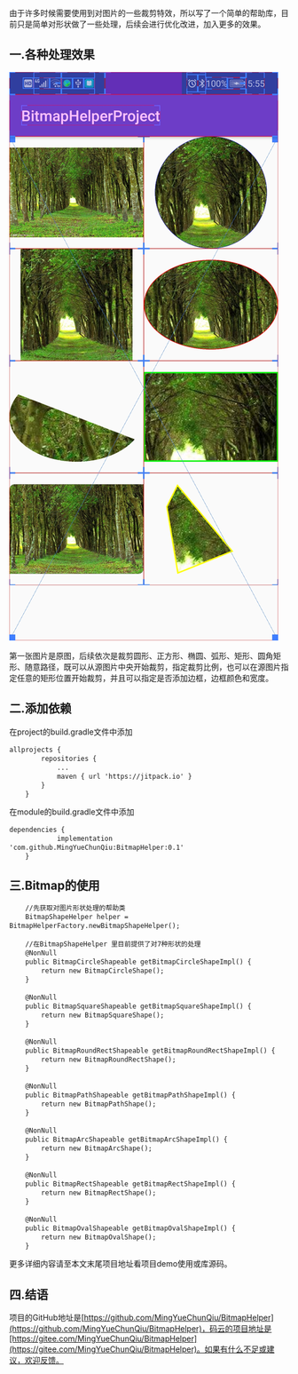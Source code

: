  由于许多时候需要使用到对图片的一些裁剪特效，所以写了一个简单的帮助库，目前只是简单对形状做了一些处理，后续会进行优化改进，加入更多的效果。
## 一.各种处理效果
![Image text](
        images/Screenshot_20181005-175544.jpg
      )

第一张图片是原图，后续依次是裁剪圆形、正方形、椭圆、弧形、矩形、圆角矩形、随意路径，既可以从源图片中央开始裁剪，指定裁剪比例，也可以在源图片指定任意的矩形位置开始裁剪，并且可以指定是否添加边框，边框颜色和宽度。
## 二.添加依赖
在project的build.gradle文件中添加

```
allprojects {
		repositories {
			...
			maven { url 'https://jitpack.io' }
		}
	}
```
在module的build.gradle文件中添加

```
dependencies {
	        implementation 'com.github.MingYueChunQiu:BitmapHelper:0.1'
	}
```

## 三.Bitmap的使用
```
    //先获取对图片形状处理的帮助类
    BitmapShapeHelper helper = BitmapHelperFactory.newBitmapShapeHelper();
    
    //在BitmapShapeHelper 里目前提供了对7种形状的处理
	@NonNull
    public BitmapCircleShapeable getBitmapCircleShapeImpl() {
        return new BitmapCircleShape();
    }

    @NonNull
    public BitmapSquareShapeable getBitmapSquareShapeImpl() {
        return new BitmapSquareShape();
    }

    @NonNull
    public BitmapRoundRectShapeable getBitmapRoundRectShapeImpl() {
        return new BitmapRoundRectShape();
    }

    @NonNull
    public BitmapPathShapeable getBitmapPathShapeImpl() {
        return new BitmapPathShape();
    }

    @NonNull
    public BitmapArcShapeable getBitmapArcShapeImpl() {
        return new BitmapArcShape();
    }

    @NonNull
    public BitmapRectShapeable getBitmapRectShapeImpl() {
        return new BitmapRectShape();
    }

    @NonNull
    public BitmapOvalShapeable getBitmapOvalShapeImpl() {
        return new BitmapOvalShape();
    }
```
更多详细内容请至本文末尾项目地址看项目demo使用或库源码。
## 四.结语
项目的GitHub地址是[https://github.com/MingYueChunQiu/BitmapHelper](https://github.com/MingYueChunQiu/BitmapHelper)，码云的项目地址是[https://gitee.com/MingYueChunQiu/BitmapHelper](https://gitee.com/MingYueChunQiu/BitmapHelper)。如果有什么不足或建议，欢迎反馈。
